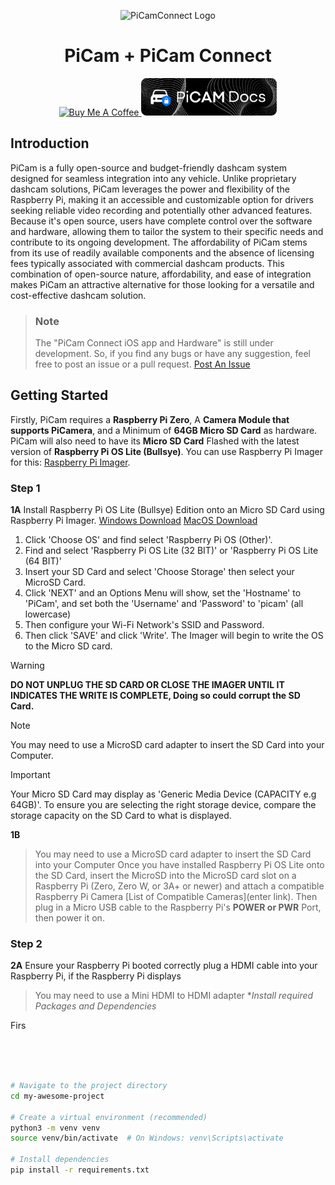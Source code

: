<p align="center">
  <img width="150" src="https://github.com/MilesCoMedia/PiCam/blob/7dc0de8d4f252ec6a511e90d2810d0ff1cf49be2/GITSmall/PiCam%20Connect%20APPICON-iOS-Dark-1024x1024%402x.png" alt="PiCamConnect Logo">
</p> 

<h1 align="center">PiCam + PiCam Connect</h1>

> 

<div align="center">
  <a href="https://www.buymeacoffee.com/tysonm" target="_blank">
    <img src="https://cdn.buymeacoffee.com/buttons/v2/default-yellow.png" alt="Buy Me A Coffee" style="height: 60px !important;width: 217px !important;">
  </a>
  <a href="https://github.com/MilesCoMedia/PiCam/wiki" target="_blank">
    <img src="https://github.com/MilesCoMedia/PiCam/blob/fbe640fc1a126e3e2510d982d8a982fefeb84d3e/View-6.png" alt="PiCam Wiki Link" style="height: 60px !important;width: 217px !important;">
  </a>
</div>

## **Introduction**

PiCam is a fully open-source and budget-friendly dashcam system designed for seamless integration into any vehicle.  Unlike proprietary dashcam solutions, PiCam leverages the power and flexibility of the Raspberry Pi, making it an accessible and customizable option for drivers seeking reliable video recording and potentially other advanced features.  Because it's open source, users have complete control over the software and hardware, allowing them to tailor the system to their specific needs and contribute to its ongoing development.  The affordability of PiCam stems from its use of readily available components and the absence of licensing fees typically associated with commercial dashcam products.  This combination of open-source nature, affordability, and ease of integration makes PiCam an attractive alternative for those looking for a versatile and cost-effective dashcam solution.

 >### Note ###
> The "PiCam Connect iOS app and Hardware" is still under development. So, if you find any bugs or have any suggestion, feel free to post an issue or a pull request. [Post An Issue](https://github.com/MilesComedia/PiCam/issues/new)


> 

## **Getting Started**

Firstly, PiCam requires a **Raspberry Pi Zero**, A **Camera Module that supports PiCamera**, and a Minimum of **64GB Micro SD Card** as hardware.
PiCam will also need to have its **Micro SD Card** Flashed with the latest version of **Raspberry Pi OS Lite (Bullsye)**. You can use Raspberry Pi Imager for this: [Raspberry Pi Imager](https://www.raspberrypi.com/software/).

### Step 1
**1A**
Install Raspberry Pi OS Lite (Bullsye) Edition onto an Micro SD Card using Raspberry Pi Imager. [Windows Download](https://downloads.raspberrypi.org/imager/imager_latest.exe) [MacOS Download](https://downloads.raspberrypi.org/imager/imager_latest.dmg)
1. Click 'Choose OS' and find select 'Raspberry Pi OS (Other)'.
2. Find and select 'Raspberry Pi OS Lite (32 BIT)' or 'Raspberry Pi OS Lite (64 BIT)'
3. Insert your SD Card and select 'Choose Storage' then select your MicroSD Card.
4. Click 'NEXT' and an Options Menu will show, set the 'Hostname' to 'PiCam', and set both the 'Username' and 'Password' to 'picam' (all lowercase)
5. Then configure your Wi-Fi Network's SSID and Password.
6. Then click 'SAVE' and click 'Write'. The Imager will begin to write the OS to the Micro SD card.
> [!WARNING]
> **DO NOT UNPLUG THE SD CARD OR CLOSE THE IMAGER UNTIL IT INDICATES THE WRITE IS COMPLETE, Doing so could corrupt the SD Card.**

> [!NOTE]
> You may need to use a MicroSD card adapter to insert the SD Card into your Computer.

> [!IMPORTANT]
> Your Micro SD Card may display as 'Generic Media Device (CAPACITY e.g 64GB)'. To ensure you are selecting the right storage device, compare the storage capacity on the SD Card to what is displayed.

**1B**
> You may need to use a MicroSD card adapter to insert the SD Card into your Computer
Once you have installed Raspberry Pi OS Lite onto the SD Card, insert the MicroSD into the MicroSD card slot on a Raspberry Pi (Zero, Zero W, or 3A+ or newer) and attach a compatible Raspberry Pi Camera [List of Compatible Cameras](enter link).
Then plug in a Micro USB cable to the Raspberry Pi's **POWER or PWR** Port, then power it on.

### Step 2

**2A**
Ensure your Raspberry Pi booted correctly plug a HDMI cable into your Raspberry Pi, if the Raspberry Pi displays 
> You may need to use a Mini HDMI to HDMI adapter 
**Install required Packages and Dependencies*

Firs
```bash

```
```bash



# Navigate to the project directory
cd my-awesome-project

# Create a virtual environment (recommended)
python3 -m venv venv
source venv/bin/activate  # On Windows: venv\Scripts\activate

# Install dependencies
pip install -r requirements.txt

